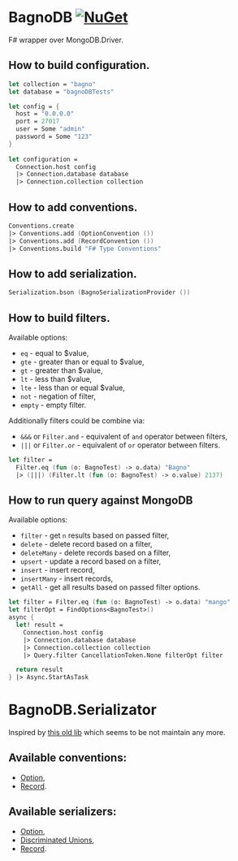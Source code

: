 # BagnoDB [![NuGet](https://buildstats.info/nuget/BagnoDB?includePreReleases=true)](https://www.nuget.org/packages/BagnoDB)

F# wrapper over MongoDB.Driver.

## How to build configuration.

```fsharp
let collection = "bagno"
let database = "bagnoDBTests"

let config = {
  host = "0.0.0.0"
  port = 27017
  user = Some "admin"
  password = Some "123"
}
  
let configuration =
  Connection.host config
  |> Connection.database database
  |> Connection.collection collection
```

## How to add conventions.

```fsharp
Conventions.create
|> Conventions.add (OptionConvention ())
|> Conventions.add (RecordConvention ())
|> Conventions.build "F# Type Conventions"
```

## How to add serialization.

```fsharp
Serialization.bson (BagnoSerializationProvider ())
```

## How to build filters.

Available options:
- `eq` - equal to $value,
- `gte` - greater than or equal to $value,
- `gt` - greater than $value,
- `lt` - less than $value,
- `lte` - less than or equal $value,
- `not` - negation of filter,
- `empty` - empty filter.

Additionally filters could be combine via:
- `&&&` or `Filter.and` - equivalent of `and` operator between filters,
- `|||` or `Filter.or` - equivalent of `or` operator between filters.

```fsharp
let filter =
  Filter.eq (fun (o: BagnoTest) -> o.data) "Bagno"
  |> (|||) (Filter.lt (fun (o: BagnoTest) -> o.value) 2137)
```

## How to run query against MongoDB

Available options:
- `filter` - get `n` results based on passed filter,
- `delete` - delete record based on a filter,
- `deleteMany` - delete records based on a filter,
- `upsert` - update a record based on a filter,
- `insert` - insert record,
- `insertMany` - insert records,
- `getAll` - get all results based on passed filter options.

```fsharp
let filter = Filter.eq (fun (o: BagnoTest) -> o.data) "mango"
let filterOpt = FindOptions<BagnoTest>()
async {
  let! result =
    Connection.host config
    |> Connection.database database
    |> Connection.collection collection
    |> Query.filter CancellationToken.None filterOpt filter

  return result
} |> Async.StartAsTask
```

# BagnoDB.Serializator

Inspired by [this old lib](https://github.com/NamelessInteractive/NamelessInteractive.FSharp/tree/master/NamelessInteractive.FSharp.MongoDB) which seems to be not maintain any more.

## Available conventions:

- [Option](https://docs.microsoft.com/en-us/dotnet/fsharp/language-reference/options),
- [Record](https://docs.microsoft.com/en-us/dotnet/fsharp/language-reference/records).

## Available serializers:

- [Option](https://docs.microsoft.com/en-us/dotnet/fsharp/language-reference/options),
- [Discriminated Unions](https://docs.microsoft.com/en-us/dotnet/fsharp/language-reference/discriminated-unions),
- [Record](https://docs.microsoft.com/en-us/dotnet/fsharp/language-reference/records).
